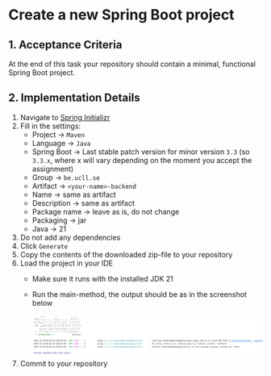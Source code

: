 # Create a new Spring Boot project

## 1. Acceptance Criteria

At the end of this task your repository should contain a minimal, functional Spring Boot project.

## 2. Implementation Details

1. Navigate to [Spring Initializr](https://start.spring.io/)
1. Fill in the settings:
    * Project  -> `Maven`
    * Language -> `Java`
    * Spring Boot -> Last stable patch version for minor version `3.3` (so `3.3.x`, where x will vary depending on the moment you accept the assignment)
    * Group -> `be.ucll.se`
    * Artifact -> `<your-name>-backend`
    * Name -> same as artifact
    * Description -> same as artifact
    * Package name -> leave as is, do not change
    * Packaging -> jar
    * Java -> 21
1. Do not add any dependencies
1. Click `Generate`
1. Copy the contents of the downloaded zip-file to your repository
1. Load the project in your IDE
    * Make sure it runs with the installed JDK 21
    * Run the main-method, the output should be as in the screenshot below

        <a href="./images/4-1-expected-output.png">
            <img src="./images/4-1-expected-output.png">
        </a>
1. Commit to your repository